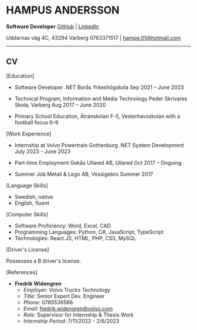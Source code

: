 # HAMPUS ANDERSSON

**Software Developer**
[GitHub](https://github.com/HampusAndersson01) | [LinkedIn](https://www.linkedin.com/in/hampus-a-0957b9140)

Uddarnas väg 4C, 43294 Varberg
0763371517 | hampe.01@hotmail.com

---

## CV

[Education]

- Software Developer .NET
  Borås Yrkeshögskola
  Sep 2021 – June 2023

- Technical Program, Information and Media Technology
  Peder Skrivares Skola, Varberg
  Aug 2017 – June 2020

- Primary School Education, Ätranskolan F-5, Vesterhavsskolan with a football focus 6–9

[Work Experience]

- Internship at Volvo Powertrain Gothenburg
  .NET System Development
  July 2023 - June 2023

- Part-time Employment
  Gekås Ullared AB, Ullared
  Oct 2017 – Ongoing

- Summer Job
  Metall & Lego AB, Vessigebro
  Summer 2017

[Language Skills]

- Swedish, native
- English, fluent

[Computer Skills]

- Software Proficiency: Word, Excel, CAD
- Programming Languages: Python, C#, JavaScript, TypeScript
- Technologies: React.JS, HTML, PHP, CSS, MySQL

[Driver's License]

Possesses a B driver's license.

[References]

- **Fredrik Widengren**
  - _Employer:_ Volvo Trucks Technology
  - _Title:_ Senior Expert Dev. Engineer
  - _Phone:_ 0765536566
  - _Email:_ fredrik.widengren@volvo.com
  - _Role:_ Supervisor for Internship & Thesis Work
  - _Internship Period:_ 7/11/2022 - 2/6/2023

